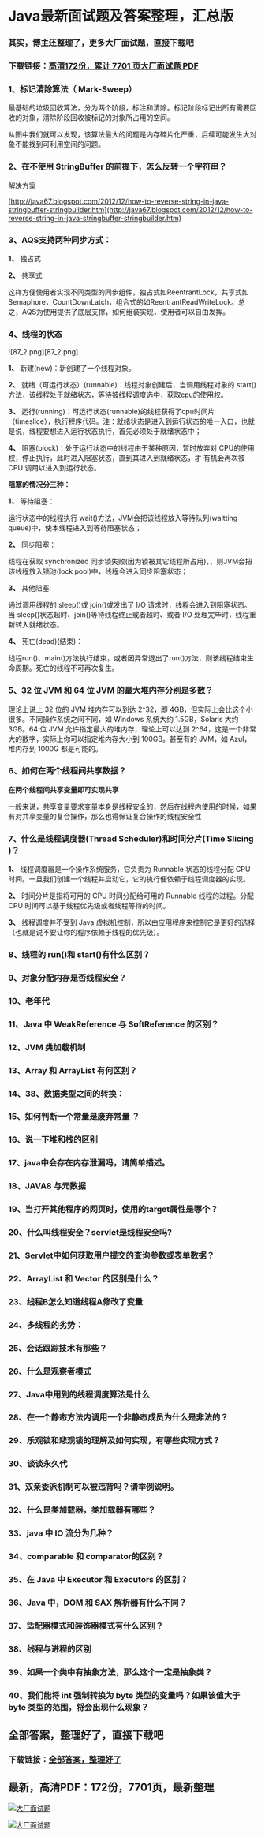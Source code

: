 # Java最新面试题及答案整理，汇总版

### 其实，博主还整理了，更多大厂面试题，直接下载吧

### 下载链接：[高清172份，累计 7701 页大厂面试题  PDF](https://github.com/souyunku/DevBooks/blob/master/docs/index.md)



### 1、标记清除算法（ Mark-Sweep）

最基础的垃圾回收算法，分为两个阶段，标注和清除。标记阶段标记出所有需要回收的对象，清除阶段回收被标记的对象所占用的空间。

从图中我们就可以发现，该算法最大的问题是内存碎片化严重，后续可能发生大对象不能找到可利用空间的问题。


### 2、在不使用 StringBuffer 的前提下，怎么反转一个字符串？

解决方案

[http://java67.blogspot.com/2012/12/how-to-reverse-string-in-java-stringbuffer-stringbuilder.htm](http://java67.blogspot.com/2012/12/how-to-reverse-string-in-java-stringbuffer-stringbuilder.htm)


### 3、AQS支持两种同步方式：

**1、** 独占式

**2、** 共享式

这样方便使用者实现不同类型的同步组件，独占式如ReentrantLock，共享式如Semaphore，CountDownLatch，组合式的如ReentrantReadWriteLock。总之，AQS为使用提供了底层支撑，如何组装实现，使用者可以自由发挥。


### 4、线程的状态

![87_2.png][87_2.png]

**1、** 新建(new)：新创建了一个线程对象。

**2、** 就绪（可运行状态）(runnable)：线程对象创建后，当调用线程对象的 start()方法，该线程处于就绪状态，等待被线程调度选中，获取cpu的使用权。

**3、** 运行(running)：可运行状态(runnable)的线程获得了cpu时间片（timeslice），执行程序代码。注：就绪状态是进入到运行状态的唯一入口，也就是说，线程要想进入运行状态执行，首先必须处于就绪状态中；

**4、** 阻塞(block)：处于运行状态中的线程由于某种原因，暂时放弃对 CPU的使用权，停止执行，此时进入阻塞状态，直到其进入到就绪状态，才 有机会再次被 CPU 调用以进入到运行状态。

**阻塞的情况分三种：**

**1、** 等待阻塞：

运行状态中的线程执行 wait()方法，JVM会把该线程放入等待队列(waitting queue)中，使本线程进入到等待阻塞状态；

**2、** 同步阻塞：

线程在获取 synchronized 同步锁失败(因为锁被其它线程所占用)，，则JVM会把该线程放入锁池(lock pool)中，线程会进入同步阻塞状态；

**3、** 其他阻塞:

通过调用线程的 sleep()或 join()或发出了 I/O 请求时，线程会进入到阻塞状态。当 sleep()状态超时、join()等待线程终止或者超时、或者 I/O 处理完毕时，线程重新转入就绪状态。

**4、** 死亡(dead)(结束)：

线程run()、main()方法执行结束，或者因异常退出了run()方法，则该线程结束生命周期。死亡的线程不可再次复生。


### 5、32 位 JVM 和 64 位 JVM 的最大堆内存分别是多数？

理论上说上 32 位的 JVM 堆内存可以到达 2^32，即 4GB，但实际上会比这个小很多。不同操作系统之间不同，如 Windows 系统大约 1.5GB，Solaris 大约3GB。64 位 JVM 允许指定最大的堆内存，理论上可以达到 2^64，这是一个非常大的数字，实际上你可以指定堆内存大小到 100GB。甚至有的 JVM，如 Azul，堆内存到 1000G 都是可能的。


### 6、如何在两个线程间共享数据？

**在两个线程间共享变量即可实现共享**

一般来说，共享变量要求变量本身是线程安全的，然后在线程内使用的时候，如果有对共享变量的复合操作，那么也得保证复合操作的线程安全性


### 7、什么是线程调度器(Thread Scheduler)和时间分片(Time Slicing )？

**1、** 线程调度器是一个操作系统服务，它负责为 Runnable 状态的线程分配 CPU 时间。一旦我们创建一个线程并启动它，它的执行便依赖于线程调度器的实现。

**2、** 时间分片是指将可用的 CPU 时间分配给可用的 Runnable 线程的过程。分配 CPU 时间可以基于线程优先级或者线程等待的时间。

**3、** 线程调度并不受到 Java 虚拟机控制，所以由应用程序来控制它是更好的选择（也就是说不要让你的程序依赖于线程的优先级）。


### 8、线程的 run()和 start()有什么区别？
### 9、对象分配内存是否线程安全？
### 10、老年代
### 11、Java 中 WeakReference 与 SoftReference 的区别？
### 12、JVM 类加载机制
### 13、Array 和 ArrayList 有何区别？
### 14、38、数据类型之间的转换：
### 15、如何判断一个常量是废弃常量 ？
### 16、说一下堆和栈的区别
### 17、java中会存在内存泄漏吗，请简单描述。
### 18、JAVA8 与元数据
### 19、当打开其他程序的网页时，使用的target属性是哪个？
### 20、什么叫线程安全？servlet是线程安全吗?
### 21、Servlet中如何获取用户提交的查询参数或表单数据？
### 22、ArrayList 和 Vector 的区别是什么？
### 23、线程B怎么知道线程A修改了变量
### 24、多线程的劣势：
### 25、会话跟踪技术有那些？
### 26、什么是观察者模式
### 27、Java中用到的线程调度算法是什么
### 28、在一个静态方法内调用一个非静态成员为什么是非法的？
### 29、乐观锁和悲观锁的理解及如何实现，有哪些实现方式？
### 30、谈谈永久代
### 31、双亲委派机制可以被违背吗？请举例说明。
### 32、什么是类加载器，类加载器有哪些？
### 33、java 中 IO 流分为几种？
### 34、comparable 和 comparator的区别？
### 35、在 Java 中 Executor 和 Executors 的区别？
### 36、Java 中，DOM 和 SAX 解析器有什么不同？
### 37、适配器模式和装饰器模式有什么区别？
### 38、线程与进程的区别
### 39、如果一个类中有抽象方法，那么这个一定是抽象类？
### 40、我们能将 int 强制转换为 byte 类型的变量吗？如果该值大于 byte 类型的范围，将会出现什么现象？




## 全部答案，整理好了，直接下载吧

### 下载链接：[全部答案，整理好了](https://www.souyunku.com/wp-content/uploads/weixin/githup-weixin-2.png)




## 最新，高清PDF：172份，7701页，最新整理

[![大厂面试题](https://www.souyunku.com/wp-content/uploads/weixin/mst.png "架构师专栏")](https://www.souyunku.com/wp-content/uploads/weixin/githup-weixin.png "架构师专栏")

[![大厂面试题](https://www.souyunku.com/wp-content/uploads/weixin/githup-weixin.png "架构师专栏")](https://www.souyunku.com/wp-content/uploads/weixin/githup-weixin.png "架构师专栏")
